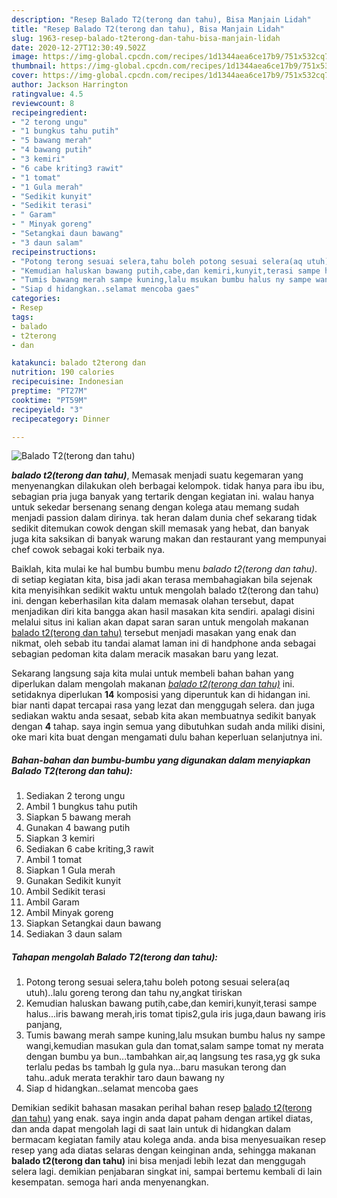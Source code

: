 ```yaml
---
description: "Resep Balado T2(terong dan tahu), Bisa Manjain Lidah"
title: "Resep Balado T2(terong dan tahu), Bisa Manjain Lidah"
slug: 1963-resep-balado-t2terong-dan-tahu-bisa-manjain-lidah
date: 2020-12-27T12:30:49.502Z
image: https://img-global.cpcdn.com/recipes/1d1344aea6ce17b9/751x532cq70/balado-t2terong-dan-tahu-foto-resep-utama.jpg
thumbnail: https://img-global.cpcdn.com/recipes/1d1344aea6ce17b9/751x532cq70/balado-t2terong-dan-tahu-foto-resep-utama.jpg
cover: https://img-global.cpcdn.com/recipes/1d1344aea6ce17b9/751x532cq70/balado-t2terong-dan-tahu-foto-resep-utama.jpg
author: Jackson Harrington
ratingvalue: 4.5
reviewcount: 8
recipeingredient:
- "2 terong ungu"
- "1 bungkus tahu putih"
- "5 bawang merah"
- "4 bawang putih"
- "3 kemiri"
- "6 cabe kriting3 rawit"
- "1 tomat"
- "1 Gula merah"
- "Sedikit kunyit"
- "Sedikit terasi"
- " Garam"
- " Minyak goreng"
- "Setangkai daun bawang"
- "3 daun salam"
recipeinstructions:
- "Potong terong sesuai selera,tahu boleh potong sesuai selera(aq utuh)..lalu goreng terong dan tahu ny,angkat tiriskan"
- "Kemudian haluskan bawang putih,cabe,dan kemiri,kunyit,terasi sampe halus...iris bawang merah,iris tomat tipis2,gula iris juga,daun bawang iris panjang,"
- "Tumis bawang merah sampe kuning,lalu msukan bumbu halus ny sampe wangi,kemudian masukan gula dan tomat,salam sampe tomat ny merata dengan bumbu ya bun...tambahkan air,aq langsung tes rasa,yg gk suka terlalu pedas bs tambah lg gula nya...baru masukan terong dan tahu..aduk merata terakhir taro daun bawang ny"
- "Siap d hidangkan..selamat mencoba gaes"
categories:
- Resep
tags:
- balado
- t2terong
- dan

katakunci: balado t2terong dan 
nutrition: 190 calories
recipecuisine: Indonesian
preptime: "PT27M"
cooktime: "PT59M"
recipeyield: "3"
recipecategory: Dinner

---
```



![Balado T2(terong dan tahu)](https://img-global.cpcdn.com/recipes/1d1344aea6ce17b9/751x532cq70/balado-t2terong-dan-tahu-foto-resep-utama.jpg)

<b><i>balado t2(terong dan tahu)</i></b>, Memasak menjadi suatu kegemaran yang menyenangkan dilakukan oleh berbagai kelompok. tidak hanya para ibu ibu, sebagian pria juga banyak yang tertarik dengan kegiatan ini. walau hanya untuk sekedar bersenang senang dengan kolega atau memang sudah menjadi passion dalam dirinya. tak heran dalam dunia chef sekarang tidak sedikit ditemukan cowok dengan skill memasak yang hebat, dan banyak juga kita saksikan di banyak warung makan dan restaurant yang mempunyai chef cowok sebagai koki terbaik nya.

Baiklah, kita mulai ke hal bumbu bumbu menu <i>balado t2(terong dan tahu)</i>. di setiap kegiatan kita, bisa jadi akan terasa membahagiakan bila sejenak kita menyisihkan sedikit waktu untuk mengolah balado t2(terong dan tahu) ini. dengan keberhasilan kita dalam memasak olahan tersebut, dapat menjadikan diri kita bangga akan hasil masakan kita sendiri. apalagi disini melalui situs ini kalian akan dapat saran saran untuk mengolah makanan <u>balado t2(terong dan tahu)</u> tersebut menjadi masakan yang enak dan nikmat, oleh sebab itu tandai alamat laman ini di handphone anda sebagai sebagian pedoman kita dalam meracik masakan baru yang lezat.




Sekarang langsung saja kita mulai untuk membeli bahan bahan yang diperlukan dalam mengolah makanan <u><i>balado t2(terong dan tahu)</i></u> ini. setidaknya diperlukan <b>14</b> komposisi yang diperuntuk kan di hidangan ini. biar nanti dapat tercapai rasa yang lezat dan menggugah selera. dan juga sediakan waktu anda sesaat, sebab kita akan membuatnya sedikit banyak dengan <b>4</b> tahap. saya ingin semua yang dibutuhkan sudah anda miliki disini, oke mari kita buat dengan mengamati dulu bahan keperluan selanjutnya ini.

<!--inarticleads1-->

##### Bahan-bahan dan bumbu-bumbu yang digunakan dalam menyiapkan Balado T2(terong dan tahu):

1. Sediakan 2 terong ungu
1. Ambil 1 bungkus tahu putih
1. Siapkan 5 bawang merah
1. Gunakan 4 bawang putih
1. Siapkan 3 kemiri
1. Sediakan 6 cabe kriting,3 rawit
1. Ambil 1 tomat
1. Siapkan 1 Gula merah
1. Gunakan Sedikit kunyit
1. Ambil Sedikit terasi
1. Ambil  Garam
1. Ambil  Minyak goreng
1. Siapkan Setangkai daun bawang
1. Sediakan 3 daun salam




<!--inarticleads2-->

##### Tahapan mengolah Balado T2(terong dan tahu):

1. Potong terong sesuai selera,tahu boleh potong sesuai selera(aq utuh)..lalu goreng terong dan tahu ny,angkat tiriskan
1. Kemudian haluskan bawang putih,cabe,dan kemiri,kunyit,terasi sampe halus...iris bawang merah,iris tomat tipis2,gula iris juga,daun bawang iris panjang,
1. Tumis bawang merah sampe kuning,lalu msukan bumbu halus ny sampe wangi,kemudian masukan gula dan tomat,salam sampe tomat ny merata dengan bumbu ya bun...tambahkan air,aq langsung tes rasa,yg gk suka terlalu pedas bs tambah lg gula nya...baru masukan terong dan tahu..aduk merata terakhir taro daun bawang ny
1. Siap d hidangkan..selamat mencoba gaes




Demikian sedikit bahasan masakan perihal bahan resep <u>balado t2(terong dan tahu)</u> yang enak. saya ingin anda dapat paham dengan artikel diatas, dan anda dapat mengolah lagi di saat lain untuk di hidangkan dalam bermacam kegiatan family atau kolega anda. anda bisa menyesuaikan resep resep yang ada diatas selaras dengan keinginan anda, sehingga makanan <b>balado t2(terong dan tahu)</b> ini bisa menjadi lebih lezat dan menggugah selera lagi. demikian penjabaran singkat ini, sampai bertemu kembali di lain kesempatan. semoga hari anda menyenangkan.
